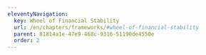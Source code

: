```yaml
---
eleventyNavigation:
  key: Wheel of Financial Stability
  url: /en/chapters/frameworks/#wheel-of-financial-stability
  parent: 81814a1e-47e9-468c-9316-51190de4550e
  order: 2
---
```

